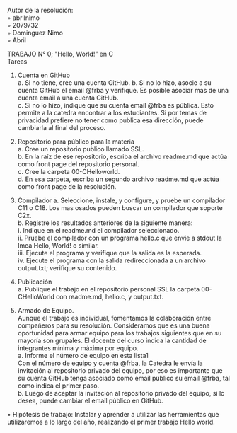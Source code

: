 Autor de la resolución:  
◦ abrilnimo  
◦ 2079732  
◦ Dominguez Nimo  
◦ Abril  
  
TRABAJO N° 0; "Hello, World!” en C   
Tareas
1. Cuenta en GitHub  
a. Si no tiene, cree una cuenta GitHub.
b. Si no lo hizo, asocie a su cuenta GitHub el email @frba y verifique. Es posible
asociar mas de una cuenta email a una cuenta GitHub.  
c. Si no lo hizo, indique que su cuenta email @frba es pública. Esto permite a la
catedra encontrar a los estudiantes. Si por temas de privacidad prefiere no tener
como publica esa dirección, puede cambiarla al final del proceso.  
  
2. Repositorio para público para la materia  
a. Cree un repositorio publico llamado SSL.  
b. En la raíz de ese repositorio, escriba el archivo readme.md que actúa como
front page del repositorio personal.  
c. Cree la carpeta 00-CHelloworld.  
d. En esa carpeta, escriba un segundo archivo readme.md que actúa como front
page de la resolución.  
  
3. Compilador
a. Seleccione, instale, y configure, y pruebe un compilador C11 o C18. Los mas
osados pueden buscar un compilador que soporte C2x.  
b. Registre los resultados anteriores de la siguiente manera:  
i. Indique en el readme.md el compilador seleccionado.  
ii. Pruebe el compilador con un programa hello.c que envie a stdout la
lmea Hello, World! o similar.  
iii. Ejecute el programa y verifique que la salida es la esperada.  
iv. Ejecute el programa con la salida redireccionada a un archivo
output.txt; verifique su contenido.  
  
4. Publicación  
a. Publique el trabajo en el repositorio personal SSL la carpeta 00- CHelloWorld
con readme.md, hello.c, y output.txt.  
  
5. Armado de Equipo.  
Aunque el trabajo es individual, fomentamos la colaboración entre compañeros para su
resolución. Consideramos que es una buena oportunidad para armar equipo para los trabajos
siguientes que en su mayoría son grupales. El docente del curso indica la cantidad de
integrantes mínima y máxima por equipo.  
a. Informe el número de equipo en esta lista1  
Con el número de equipo y cuenta @frba, la Catedra le envía la invitación al
repositorio privado del equipo, por eso es importante que su cuenta GitHub tenga
asociado como email público su email @frba, tal como indica el primer paso.  
b. Luego de aceptar la invitación al repositorio privado del equipo, si lo desea, puede
cambiar el email público en GitHub.  
  
• Hipótesis de trabajo: Instalar y aprender a utilizar las herramientas que utilizaremos a lo largo del año, realizando el primer trabajo Hello world.
